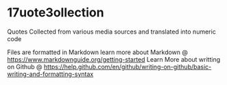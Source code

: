 # 17uote3ollection
Quotes Collected from various media sources and translated into numeric code

Files are formatted in Markdown learn more about Markdown @ https://www.markdownguide.org/getting-started
Learn More about writting on Github @ https://help.github.com/en/github/writing-on-github/basic-writing-and-formatting-syntax
